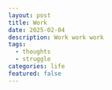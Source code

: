 ```yaml
---
layout: post
title: Work
date: 2025-02-04
description: Work work work
tags:
  - thoughts
  - struggle
categories: life
featured: false
---
```

